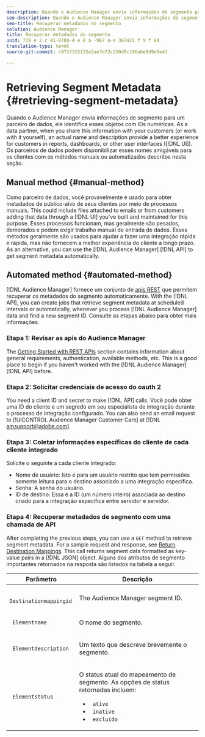 ```yaml
---
description: Quando o Audience Manager envia informações de segmento para um parceiro de dados, ele identifica esses objetos com IDs numéricas. Como parceiro de dados, ao compartilhar essas informações com seus clientes (ou trabalhar com elas mesmo), um nome e uma descrição reais fornecem uma melhor experiência para clientes em relatórios, painéis ou outras interfaces do usuário (IU). Os parceiros de dados podem disponibilizar esses nomes amigáveis para os clientes com os métodos manuais ou automatizados descritos nesta seção.
seo-description: Quando o Audience Manager envia informações de segmento para um parceiro de dados, ele identifica esses objetos com IDs numéricas. Como parceiro de dados, ao compartilhar essas informações com seus clientes (ou trabalhar com elas mesmo), um nome e uma descrição reais fornecem uma melhor experiência para clientes em relatórios, painéis ou outras interfaces do usuário (IU). Os parceiros de dados podem disponibilizar esses nomes amigáveis para os clientes com os métodos manuais ou automatizados descritos nesta seção.
seo-title: Recuperar metadados do segmento
solution: Audience Manager
title: Recuperar metadados do segmento
uuid: 719 e 2 c 41-8788-4 e 8 a -967 a-e 367421 f 9 f 84
translation-type: tm+mt
source-git-commit: c9737315132e2ae7d72c250d8c196abe8d9e0e43

---
```



# Retrieving Segment Metadata {#retrieving-segment-metadata}

Quando o Audience Manager envia informações de segmento para um parceiro de dados, ele identifica esses objetos com IDs numéricas. As a data partner, when you share this information with your customers (or work with it yourself), an actual name and description provide a better experience for customers in reports, dashboards, or other user interfaces ([!DNL UI]). Os parceiros de dados podem disponibilizar esses nomes amigáveis para os clientes com os métodos manuais ou automatizados descritos nesta seção.

## Manual method {#manual-method}

Como parceiro de dados, você provavelmente é usado para obter metadados de público-alvo de seus clientes por meio de processos manuais. This could include files attached to emails or from customers adding that data through a [!DNL UI] you&#39;ve built and maintained for this purpose. Esses processos funcionam, mas geralmente são pesados, demorados e podem exigir trabalho manual de entrada de dados. Esses métodos geralmente são usados para ajudar a fazer uma integração rápida e rápida, mas não fornecem a melhor experiência do cliente a longo prazo. As an alternative, you can use the [!DNL Audience Manager] [!DNL API] to get segment metadata automatically.

## Automated method {#automated-method}

[!DNL Audience Manager] fornece um conjunto de [apis REST](../../api/rest-api-main/rest-api-main.md) que permitem recuperar os metadados do segmento automaticamente. With the [!DNL API], you can create jobs that retrieve segment metadata at scheduled intervals or automatically, whenever you process [!DNL Audience Manager] data and find a new segment ID. Consulte as etapas abaixo para obter mais informações.

### Etapa 1: Revisar as apis do Audience Manager

The [Getting Started with REST APIs](../../api/rest-api-main/aam-api-getting-started.md) section contains information about general requirements, authentication, available methods, etc. This is a good place to begin if you haven&#39;t worked with the [!DNL Audience Manager] [!DNL API] before.

### Etapa 2: Solicitar credenciais de acesso do oauth 2

You need a client ID and secret to make [!DNL API] calls. Você pode obter uma ID do cliente e um segredo em seu especialista de integração durante o processo de integração configurado. You can also send an email request to [!UICONTROL Audience Manager Customer Care] at [!DNL amsupport@adobe.com].

### Etapa 3: Coletar informações específicas do cliente de cada cliente integrado

Solicite o seguinte a cada cliente integrado:

* Nome de usuário: Isto é para um usuário restrito que tem permissões somente leitura para o destino associado a uma integração específica.
* Senha: A senha do usuário.
* ID de destino: Essa é a ID (um número inteiro) associada ao destino criado para a integração específica entre servidor e servidor.

### Etapa 4: Recuperar metadados de segmento com uma chamada de API

After completing the previous steps, you can use a `GET` method to retrieve segment metadata. For a sample request and response, see [Return Destination Mappings](../../api/rest-api-main/aam-api-destinations/aam-api-retrieve-destinations.md#return-dest-mappings). This call returns segment data formatted as key-value pairs in a [!DNL JSON] object. Alguns dos atributos de segmento importantes retornados na resposta são listados na tabela a seguir.

<table id="table_446384AE9A36408A9C570CB7DB72C3D6"> 
 <thead> 
  <tr> 
   <th colname="col1" class="entry"> Parâmetro </th> 
   <th colname="col2" class="entry"> Descrição </th> 
  </tr> 
 </thead>
 <tbody> 
  <tr> 
   <td colname="col1"> <p> <code> Destinationmappingid</code> </p> </td> 
   <td colname="col2"> <p>The <span class="keyword"> Audience Manager</span> segment ID. </p> </td> 
  </tr> 
  <tr> 
   <td colname="col1"> <p> <code> Elementname</code> </p> </td> 
   <td colname="col2"> <p>O nome do segmento. </p> </td> 
  </tr> 
  <tr> 
   <td colname="col1"> <p> <code> Elementdescription</code> </p> </td> 
   <td colname="col2"> <p>Um texto que descreve brevemente o segmento. </p> </td> 
  </tr> 
  <tr> 
   <td colname="col1"> <p> <code> Elementstatus</code> </p> </td> 
   <td colname="col2"> <p>O status atual do mapeamento de segmento. As opções de status retornadas incluem: </p> 
    <ul id="ul_BA3A1F5A773D4ECD9A1A3A1118BDDA8A"> 
     <li id="li_A12B858BD0AD4F35BCD50A4D113D86FF"> <code> ative</code> </li> 
     <li id="li_98C04A861C2D4364B5FBD24498E8E9C5"> <code> inative</code> </li> 
     <li id="li_1913A10948894FF3B507C0A3FE775CC1"> <code> excluído</code> </li> 
    </ul> </td> 
  </tr> 
 </tbody> 
</table>